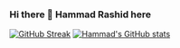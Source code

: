 ### Hi there 👋 Hammad Rashid here

[![GitHub Streak](https://github-readme-streak-stats.herokuapp.com?user=Hammad1007&theme=black-ice)](https://git.io/streak-stats)
[![Hammad's GitHub stats](https://github-readme-stats.vercel.app/api?username=Hammad1007)](https://github.com/Hammad1007/github-readme-stats)

